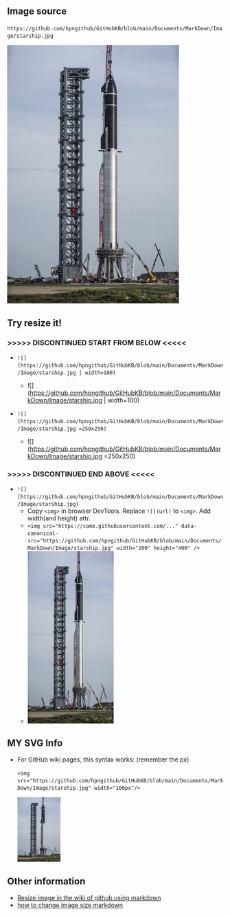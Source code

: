 ## Image source

`https://github.com/hpngithub/GitHubKB/blob/main/Documents/MarkDown/Image/starship.jpg`

 <img src="https://github.com/hpngithub/GitHubKB/blob/main/Documents/MarkDown/Image/starship.jpg" width="400x"/>


## Try resize it!
### >>>>> DISCONTINUED START FROM BELOW <<<<<
- `![](https://github.com/hpngithub/GitHubKB/blob/main/Documents/MarkDown/Image/starship.jpg | width=100)`
  - ![](https://github.com/hpngithub/GitHubKB/blob/main/Documents/MarkDown/Image/starship.jpg | width=100) 

- `![](https://github.com/hpngithub/GitHubKB/blob/main/Documents/MarkDown/Image/starship.jpg =250x250)`
  - ![](https://github.com/hpngithub/GitHubKB/blob/main/Documents/MarkDown/Image/starship.jpg =250x250) 
### >>>>> DISCONTINUED END ABOVE <<<<<

- `![](https://github.com/hpngithub/GitHubKB/blob/main/Documents/MarkDown/Image/starship.jpg)`  
  - Copy `<img>` in browser DevTools. Replace `![](url)` to `<img>`. Add width(and height) attr.
  - `<img src="https://camo.githubusercontent.com/..." data-canonical-src="https://github.com/hpngithub/GitHubKB/blob/main/Documents/MarkDown/Image/starship.jpg" width="200" height="400" />`
  - <img src="https://github.com/hpngithub/GitHubKB/blob/main/Documents/MarkDown/Image/starship.jpg" alt="" data-canonical-src="https://github.com/hpngithub/GitHubKB/blob/main/Documents/MarkDown/Image/starship.jpg" width="200" height="400" />

## MY SVG Info
- For GitHub wiki pages, this syntax works: (remember the px)

    ```<img src="https://github.com/hpngithub/GitHubKB/blob/main/Documents/MarkDown/Image/starship.jpg" width="100px"/>```
 
    <img src="https://github.com/hpngithub/GitHubKB/blob/main/Documents/MarkDown/Image/starship.jpg" width="100px"/>

## Other information

- [Resize image in the wiki of github using markdown](http://stackoverflow.com/questions/24383700/resize-image-in-the-wiki-of-github-using-markdown)
- [how to change image size markdown](http://stackoverflow.com/questions/14675913/how-to-change-image-size-markdown)
